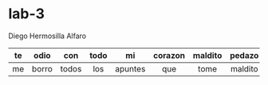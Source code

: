 # lab-3
Diego Hermosilla Alfaro

|te| odio| con| todo| mi| corazon| maldito| pedazo| de| mierda|
|:-:|:-:|:-:|:-:|:-:|:-:|:-:|:-:|:-:|:-:|
|me|borro|todos|los |apuntes|que|tome|maldito|robot|
